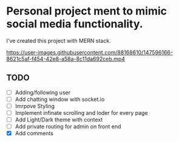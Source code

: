 
# Personal project ment to mimic social media functionality.
I've created this project with MERN stack.

https://user-images.githubusercontent.com/88168610/147596166-8621c5af-f454-42e8-a58a-8c11da692ceb.mp4

## TODO
- [ ] Adding/following user
- [ ] Add chatting window with socket.io
- [ ] Imrpove Styling
- [ ] Implement infinate scrolling and loder for every page
- [ ] Add Light/Dark theme with context
- [ ] Add private routing for admin on front end
- [x] Add comments

